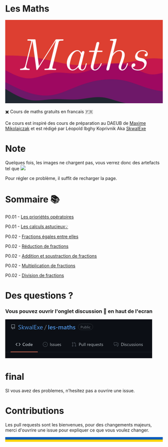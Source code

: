 # Les Maths 

![banner](images/banner.png)

✖️ Cours de maths gratuits en francais 🇫🇷

Ce cours est inspiré des cours de préparation au DAEUB de [Maxime Mikolajczak](https://www.youtube.com/watch?v=q9lRWN0_ReI&list=PLPL7pmz6P850S1DWiqgpX3z-ymHfus6Ql) et est rédigé par Léopold Ibghy Koprivnik Aka [SkwalExe](https://github.com/SkwalExe)

# Note 

Quelques fois, les images ne chargent pas, vous verrez donc des artefacts tel que <img src="nonexistantdomain.com">

Pour régler ce problème, il suffit de recharger la page.

# Sommaire 📚

P0.01 - [Les prioriétés opératoires](cours/les-priorites-operatoires)

P0.01 - [Les calculs astucieux💡](cours/les-calculs-astucieux)

P0.02 - [Fractions égales entre elles](cours/fractions-egales-entre-elles)

P0.02 - [Réduction de fractions](cours/reduction-de-fractions)

P0.02 - [Addition et soustraction de fractions](cours/addition-et-soustraction-de-fractions)

P0.02 - [Multiplication de fractions](cours/multiplication-de-fractions)

P0.02 - [Division de fractions](cours/division-de-fractions)

# Des questions ?

### **Vous pouvez ouvrir l'onglet discussion 💬 en haut de l'ecran**

![discussion](images/discussion.png)

# final

SI vous avez des problemes, n'hesitez pas a ouvrire une issue.

# Contributions

Les pull requests sont les bienvenues, pour des changements majeurs, merci d'ouvrire une issue pour expliquer ce que vous voulez changer. 

<a href="https://github.com/SkwalExe#ukraine"><img src="https://raw.githubusercontent.com/SkwalExe/SkwalExe/main/ukraine.jpg" width="100%" height="15px" /></a>
